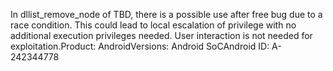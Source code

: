 In dllist_remove_node of TBD, there is a possible use after free bug due to a race condition. This could lead to local escalation of privilege with no additional execution privileges needed. User interaction is not needed for exploitation.Product: AndroidVersions: Android SoCAndroid ID: A-242344778